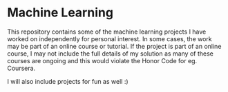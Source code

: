 # Machine Learning  

This repository contains some of the machine learning projects I have worked on independently for personal interest. 
In some cases, the work may be part of an online course or tutorial. 
If the project is part of an online course, I may not include the full details of my solution as many of these courses are
ongoing and this would violate the Honor Code for eg. Coursera.

I will also include projects for fun as well :)
